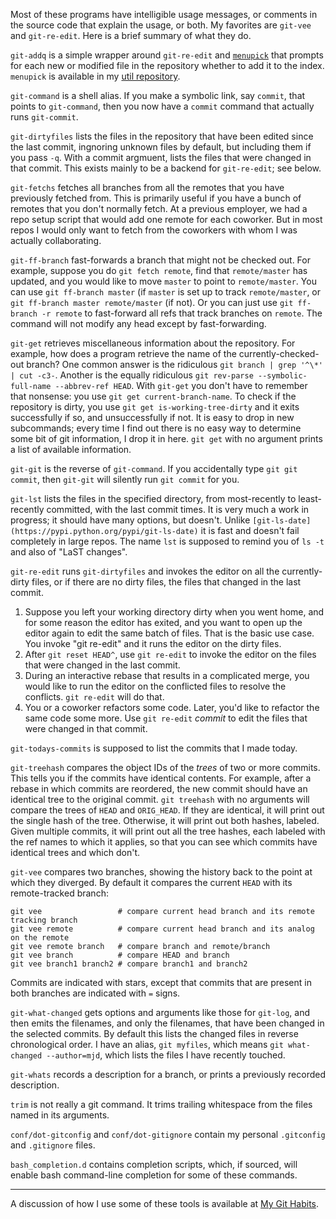 Most of these programs have intelligible usage messages, or comments
in the source code that explain the usage, or both.  My favorites are
`git-vee` and `git-re-edit`.  Here is a brief summary of what they do.

`git-addq` is a simple wrapper around `git-re-edit` and
[`menupick`](https://github.com/mjdominus/util/blob/master/bin/menupick)
that prompts for each new or modified file in the repository whether
to add it to the index.  `menupick` is available in my [util
repository](https://github.com/mjdominus/util).

`git-command` is a shell alias. If you make a symbolic link, say
`commit`, that points to `git-command`, then you now have a `commit`
command that actually runs `git-commit`.

`git-dirtyfiles` lists the files in the repository that have been
edited since the last commit, ingnoring unknown files by default, but
including them if you pass `-q`.  With a commit argmuent, lists the
files that were changed in that commit.  This exists mainly to be a
backend for `git-re-edit`; see below.

`git-fetchs` fetches all branches from all the remotes that you have
previously fetched from.  This is primarily useful if you have a bunch
of remotes that you don't normally fetch.  At a previous employer, we
had a repo setup script that would add one remote for each coworker.
But in most repos I would only want to fetch from the coworkers with
whom I was actually collaborating.

`git-ff-branch` fast-forwards a branch that might not be checked out.
For example, suppose you do `git fetch remote`, find that
`remote/master` has updated, and you would like to move `master` to
point to `remote/master`. You can use `git ff-branch master` (if
`master` is set up to track `remote/master`, or `git ff-branch master
remote/master` (if not).  Or you can just use `git ff-branch -r
remote` to fast-forward all refs that track branches on `remote`.  The
command will not modify any head except by fast-forwarding.

`git-get` retrieves miscellaneous information about the repository.
For example, how does a program retrieve the name of the
currently-checked-out branch?  One common answer is the ridiculous
`git branch | grep '^\*' | cut -c3-`.  Another is the equally
ridiculous `git rev-parse --symbolic-full-name --abbrev-ref
HEAD`. With `git-get` you don't have to remember that nonsense: you
use `git get current-branch-name`.  To check if the repository is
dirty, you use `git get is-working-tree-dirty` and it exits
successfully if so, and unsuccessfully if not. It is easy to drop in
new subcommands; every time I find out there is no easy way to
determine some bit of git information, I drop it in here. `git get`
with no argument prints a list of available information.

`git-git` is the reverse of `git-command`.  If you accidentally type
`git git commit`, then `git-git` will silently run `git commit` for
you.

`git-lst` lists the files in the specified directory, from
most-recently to least-recently committed, with the last commit times.
It is very much a work in progress; it should have many options, but
doesn't. Unlike
`[git-ls-date](https://pypi.python.org/pypi/git-ls-date)` it is fast
and doesn't fail completely in large repos. The name `lst` is supposed
to remind you of `ls -t` and also of "LaST changes".

`git-re-edit` runs `git-dirtyfiles` and invokes the editor on all the
currently-dirty files, or if there are no dirty files, the files that
changed in the last commit.

1. Suppose you left your working directory dirty when you went home,
and for some reason the editor has exited, and you want to open up the
editor again to edit the same batch of files. That is the basic use
case. You invoke "git re-edit" and it runs the editor on the dirty
files.
2. After `git reset HEAD^`, use `git re-edit` to invoke the editor on the files that were changed in the last commit.
3. During an interactive rebase that results in a complicated merge, you would like to run the editor on the conflicted files to resolve the conflicts. `git re-edit` will do that.
4. You or a coworker refactors some code.  Later, you'd like to refactor the same code some more.  Use `git re-edit` *commit* to edit the files that were changed in that commit.

`git-todays-commits` is supposed to list the commits that I made today.

`git-treehash` compares the object IDs of the *trees* of two or more
commits. This tells you if the commits have identical contents.  For
example, after a rebase in which commits are reordered, the new commit
should have an identical tree to the original commit.  `git treehash`
with no arguments will compare the trees of `HEAD` and `ORIG_HEAD`.
If they are identical, it will print out the single hash of the tree.
Otherwise, it will print out both hashes, labeled.  Given multiple
commits, it will print out all the tree hashes, each labeled with the
ref names to which it applies, so that you can see which commits have
identical trees and which don't.

`git-vee` compares two branches, showing the history back to the point
at which they diverged.  By default it compares the current `HEAD`
with its remote-tracked branch:

    git vee                 # compare current head branch and its remote tracking branch
    git vee remote          # compare current head branch and its analog on the remote
    git vee remote branch   # compare branch and remote/branch
    git vee branch          # compare HEAD and branch
    git vee branch1 branch2 # compare branch1 and branch2

Commits are indicated with stars, except that commits that are present
in both branches are indicated with `=` signs.

`git-what-changed` gets options and arguments like those for
`git-log`, and then emits the filenames, and only the filenames, that
have been changed in the selected commits.  By default this lists the
changed files in reverse chronological order.  I have an alias, `git
myfiles`, which means `git what-changed --author=mjd`, which lists the 
files I have recently touched. 

`git-whats` records a description for a branch, or prints a previously
recorded description.

`trim` is not really a git command.  It trims trailing whitespace from
the files named in its arguments.

`conf/dot-gitconfig` and `conf/dot-gitignore` contain my personal
`.gitconfig` and `.gitignore` files.

`bash_completion.d` contains completion scripts, which, if sourced,
will enable bash command-line completion for some of these commands.

-------

A discussion of how I use some of these tools is available at [My Git Habits](http://blog.plover.com/prog/git-habits.html).
